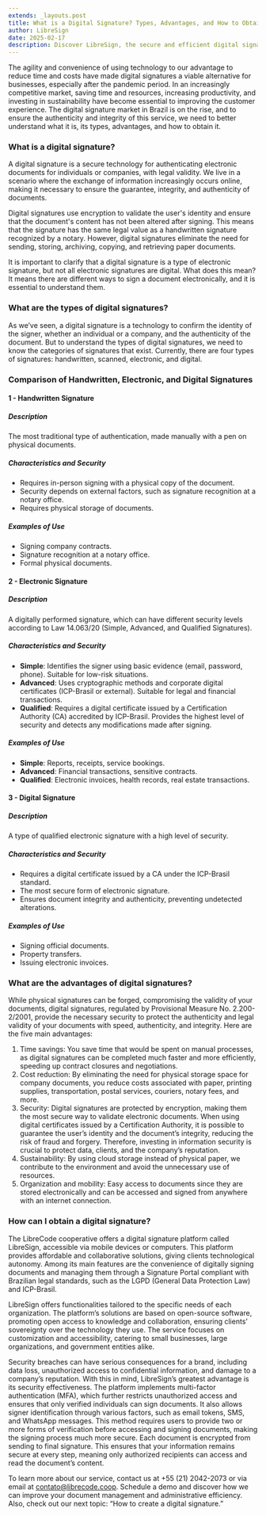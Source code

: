 ```yaml
---
extends: _layouts.post
title: What is a Digital Signature? Types, Advantages, and How to Obtain It?
author: LibreSign
date: 2025-02-17
description: Discover LibreSign, the secure and efficient digital signature platform. Reduce costs, boost productivity, and ensure legal validity with advanced encryption. Perfect for companies seeking agility and sustainability.
---
```


The agility and convenience of using technology to our advantage to reduce time and costs have made digital signatures a viable alternative for businesses, especially after the pandemic period. In an increasingly competitive market, saving time and resources, increasing productivity, and investing in sustainability have become essential to improving the customer experience. The digital signature market in Brazil is on the rise, and to ensure the authenticity and integrity of this service, we need to better understand what it is, its types, advantages, and how to obtain it.

### What is a digital signature?
A digital signature is a secure technology for authenticating electronic documents for individuals or companies, with legal validity. We live in a scenario where the exchange of information increasingly occurs online, making it necessary to ensure the guarantee, integrity, and authenticity of documents.

Digital signatures use encryption to validate the user's identity and ensure that the document's content has not been altered after signing. This means that the signature has the same legal value as a handwritten signature recognized by a notary. However, digital signatures eliminate the need for sending, storing, archiving, copying, and retrieving paper documents.

It is important to clarify that a digital signature is a type of electronic signature, but not all electronic signatures are digital. What does this mean? It means there are different ways to sign a document electronically, and it is essential to understand them.

### What are the types of digital signatures?
As we’ve seen, a digital signature is a technology to confirm the identity of the signer, whether an individual or a company, and the authenticity of the document. But to understand the types of digital signatures, we need to know the categories of signatures that exist. Currently, there are four types of signatures: handwritten, scanned, electronic, and digital.

### Comparison of Handwritten, Electronic, and Digital Signatures

#### 1 - Handwritten Signature

##### Description
The most traditional type of authentication, made manually with a pen on physical documents.

##### Characteristics and Security
- Requires in-person signing with a physical copy of the document.
- Security depends on external factors, such as signature recognition at a notary office.
- Requires physical storage of documents.

##### Examples of Use
- Signing company contracts.
- Signature recognition at a notary office.
- Formal physical documents.


#### 2 - Electronic Signature

##### Description
A digitally performed signature, which can have different security levels according to Law 14.063/20 (Simple, Advanced, and Qualified Signatures).

##### Characteristics and Security
- **Simple**: Identifies the signer using basic evidence (email, password, phone). Suitable for low-risk situations.
- **Advanced**: Uses cryptographic methods and corporate digital certificates (ICP-Brasil or external). Suitable for legal and financial transactions.
- **Qualified**: Requires a digital certificate issued by a Certification Authority (CA) accredited by ICP-Brasil. Provides the highest level of security and detects any modifications made after signing.

##### Examples of Use
- **Simple**: Reports, receipts, service bookings.
- **Advanced**: Financial transactions, sensitive contracts.
- **Qualified**: Electronic invoices, health records, real estate transactions.


#### 3 - Digital Signature

##### Description
A type of qualified electronic signature with a high level of security.

##### Characteristics and Security
- Requires a digital certificate issued by a CA under the ICP-Brasil standard.
- The most secure form of electronic signature.
- Ensures document integrity and authenticity, preventing undetected alterations.

##### Examples of Use
- Signing official documents.
- Property transfers.
- Issuing electronic invoices.


### What are the advantages of digital signatures?
While physical signatures can be forged, compromising the validity of your documents, digital signatures, regulated by Provisional Measure No. 2.200-2/2001, provide the necessary security to protect the authenticity and legal validity of your documents with speed, authenticity, and integrity. Here are the five main advantages:

1. Time savings: You save time that would be spent on manual processes, as digital signatures can be completed much faster and more efficiently, speeding up contract closures and negotiations.
2. Cost reduction: By eliminating the need for physical storage space for company documents, you reduce costs associated with paper, printing supplies, transportation, postal services, couriers, notary fees, and more.
3. Security: Digital signatures are protected by encryption, making them the most secure way to validate electronic documents. When using digital certificates issued by a Certification Authority, it is possible to guarantee the user’s identity and the document’s integrity, reducing the risk of fraud and forgery. Therefore, investing in information security is crucial to protect data, clients, and the company’s reputation.
4. Sustainability: By using cloud storage instead of physical paper, we contribute to the environment and avoid the unnecessary use of resources.
5. Organization and mobility: Easy access to documents since they are stored electronically and can be accessed and signed from anywhere with an internet connection.

### How can I obtain a digital signature?
The LibreCode cooperative offers a digital signature platform called LibreSign, accessible via mobile devices or computers. This platform provides affordable and collaborative solutions, giving clients technological autonomy. Among its main features are the convenience of digitally signing documents and managing them through a Signature Portal compliant with Brazilian legal standards, such as the LGPD (General Data Protection Law) and ICP-Brasil.

LibreSign offers functionalities tailored to the specific needs of each organization. The platform’s solutions are based on open-source software, promoting open access to knowledge and collaboration, ensuring clients’ sovereignty over the technology they use. The service focuses on customization and accessibility, catering to small businesses, large organizations, and government entities alike.

Security breaches can have serious consequences for a brand, including data loss, unauthorized access to confidential information, and damage to a company’s reputation. With this in mind, LibreSign’s greatest advantage is its security effectiveness. The platform implements multi-factor authentication (MFA), which further restricts unauthorized access and ensures that only verified individuals can sign documents. It also allows signer identification through various factors, such as email tokens, SMS, and WhatsApp messages. This method requires users to provide two or more forms of verification before accessing and signing documents, making the signing process much more secure. Each document is encrypted from sending to final signature. This ensures that your information remains secure at every step, meaning only authorized recipients can access and read the document’s content.

To learn more about our service, contact us at +55 (21) 2042-2073 or via email at [contato@librecode.coop](mailto:contato@librecode.coop). Schedule a demo and discover how we can improve your document management and administrative efficiency. Also, check out our next topic: “How to create a digital signature.”
